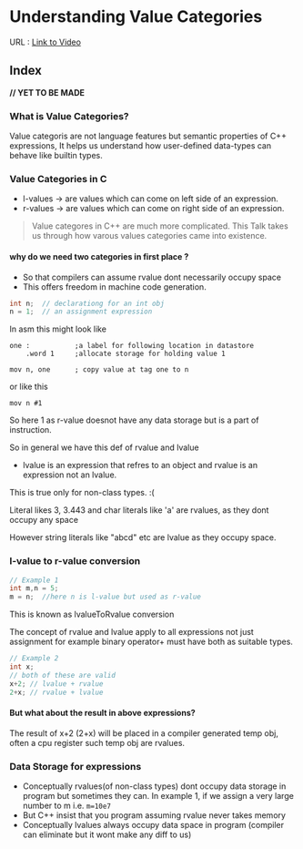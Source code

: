 # Understanding Value Categories
URL : [Link to Video](https://www.youtube.com/watch?v=XS2JddPq7GQ&list=PL5qoVlA-tv09ykIIPHP9N6vgJaFPnYWCa&index=6)

## Index
**// YET TO BE MADE**

### What is Value Categories?
Value categoris are not language features but semantic properties of C++ expressions, It helps us understand how user-defined data-types can behave like builtin types.

### Value Categories in C
* l-values -> are values which can come on left side of an expression.
* r-values -> are values which can come on right side of an expression.

> Value categores in C++ are much more complicated. This Talk takes us through how varous values categories came into existence.

#### why do we need two categories in first place ?
* So that compilers can assume rvalue dont necessarily occupy space
* This offers freedom in machine code generation.
```C++
int n;  // declarationg for an int obj
n = 1;  // an assignment expression
```

In asm this might look like
```
one :           ;a label for following location in datastore
    .word 1     ;allocate storage for holding value 1

mov n, one      ; copy value at tag one to n
```
or like this 
```
mov n #1
```
So here 1 as r-value doesnot have any data storage but is a part of instruction.


So in general we have this def of rvalue and lvalue
* lvalue is an expression that refres to an object and rvalue is an expression not an lvalue.

This is true only for non-class types. :(

Literal likes 3, 3.443 and char literals like 'a' are rvalues, as they dont occupy any space

However string literals like "abcd" etc are lvalue as they occupy space.

### **l-value to r-value conversion**
```C++
// Example 1
int m,n = 5;
m = n;  //here n is l-value but used as r-value
```
This is known as lvalueToRvalue conversion

The concept of rvalue and lvalue apply to all expressions not just assignment
for example binary operator+ must have both as suitable types.
```C++
// Example 2
int x;
// both of these are valid
x+2; // lvalue + rvalue
2+x; // rvalue + lvalue
```
#### But what about the result in above expressions? 
The result of x+2 (2+x) will be placed in a compiler generated temp obj, often a cpu register
such temp obj are rvalues.

### Data Storage for expressions
* Conceptually rvalues(of non-class types) dont occupy data storage in program but sometimes they can. In example 1, if we assign a very large number to m i.e. `m=10e7`
* But C++ insist that you program assuming rvalue never takes memory
* Conceptually lvalues always occupy data space in program (compiler can eliminate but it wont make any diff to us)